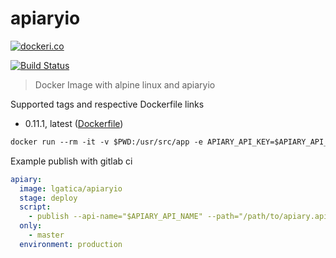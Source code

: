 # apiaryio

[![dockeri.co](http://dockeri.co/image/lgatica/apiaryio)](https://hub.docker.com/r/lgatica/apiaryio/)

[![Build Status](https://travis-ci.org/lgaticaq/apiaryio.svg?branch=master)](https://travis-ci.org/lgaticaq/apiaryio)

> Docker Image with alpine linux and apiaryio

Supported tags and respective Dockerfile links

- 0.11.1, latest ([Dockerfile](https://github.com/lgaticaq/apiaryio/blob/master/Dockerfile))

```dockerfile
docker run --rm -it -v $PWD:/usr/src/app -e APIARY_API_KEY=$APIARY_API_KEY lgatica/apiaryio publish --api-name=$APIARY_API_NAME --path="/path/to/apiary.apib"
```

Example publish with gitlab ci

```yml
apiary:
  image: lgatica/apiaryio
  stage: deploy
  script:
    - publish --api-name="$APIARY_API_NAME" --path="/path/to/apiary.apib"
  only:
    - master
  environment: production
```
